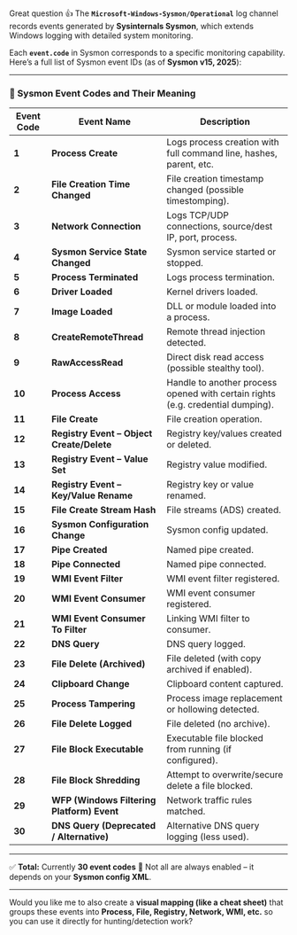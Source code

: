 Great question 👍
The **`Microsoft-Windows-Sysmon/Operational`** log channel records events generated by **Sysinternals Sysmon**, which extends Windows logging with detailed system monitoring.

Each **`event.code`** in Sysmon corresponds to a specific monitoring capability.
Here’s a full list of Sysmon event IDs (as of **Sysmon v15, 2025**):

---

### 🔹 Sysmon Event Codes and Their Meaning

| Event Code | Event Name                                 | Description                                                                     |
| ---------- | ------------------------------------------ | ------------------------------------------------------------------------------- |
| **1**      | **Process Create**                         | Logs process creation with full command line, hashes, parent, etc.              |
| **2**      | **File Creation Time Changed**             | File creation timestamp changed (possible timestomping).                        |
| **3**      | **Network Connection**                     | Logs TCP/UDP connections, source/dest IP, port, process.                        |
| **4**      | **Sysmon Service State Changed**           | Sysmon service started or stopped.                                              |
| **5**      | **Process Terminated**                     | Logs process termination.                                                       |
| **6**      | **Driver Loaded**                          | Kernel drivers loaded.                                                          |
| **7**      | **Image Loaded**                           | DLL or module loaded into a process.                                            |
| **8**      | **CreateRemoteThread**                     | Remote thread injection detected.                                               |
| **9**      | **RawAccessRead**                          | Direct disk read access (possible stealthy tool).                               |
| **10**     | **Process Access**                         | Handle to another process opened with certain rights (e.g. credential dumping). |
| **11**     | **File Create**                            | File creation operation.                                                        |
| **12**     | **Registry Event – Object Create/Delete**  | Registry key/values created or deleted.                                         |
| **13**     | **Registry Event – Value Set**             | Registry value modified.                                                        |
| **14**     | **Registry Event – Key/Value Rename**      | Registry key or value renamed.                                                  |
| **15**     | **File Create Stream Hash**                | File streams (ADS) created.                                                     |
| **16**     | **Sysmon Configuration Change**            | Sysmon config updated.                                                          |
| **17**     | **Pipe Created**                           | Named pipe created.                                                             |
| **18**     | **Pipe Connected**                         | Named pipe connected.                                                           |
| **19**     | **WMI Event Filter**                       | WMI event filter registered.                                                    |
| **20**     | **WMI Event Consumer**                     | WMI event consumer registered.                                                  |
| **21**     | **WMI Event Consumer To Filter**           | Linking WMI filter to consumer.                                                 |
| **22**     | **DNS Query**                              | DNS query logged.                                                               |
| **23**     | **File Delete (Archived)**                 | File deleted (with copy archived if enabled).                                   |
| **24**     | **Clipboard Change**                       | Clipboard content captured.                                                     |
| **25**     | **Process Tampering**                      | Process image replacement or hollowing detected.                                |
| **26**     | **File Delete Logged**                     | File deleted (no archive).                                                      |
| **27**     | **File Block Executable**                  | Executable file blocked from running (if configured).                           |
| **28**     | **File Block Shredding**                   | Attempt to overwrite/secure delete a file blocked.                              |
| **29**     | **WFP (Windows Filtering Platform) Event** | Network traffic rules matched.                                                  |
| **30**     | **DNS Query (Deprecated / Alternative)**   | Alternative DNS query logging (less used).                                      |

---

✅ **Total:** Currently **30 event codes**
🔧 Not all are always enabled – it depends on your **Sysmon config XML**.

---

Would you like me to also create a **visual mapping (like a cheat sheet)** that groups these events into **Process, File, Registry, Network, WMI, etc.** so you can use it directly for hunting/detection work?
